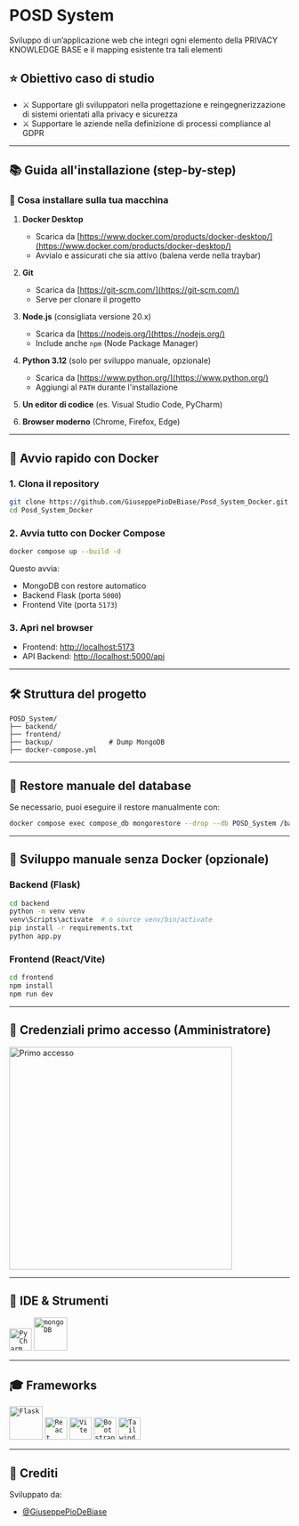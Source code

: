 # POSD System

Sviluppo di un’applicazione web che integri ogni elemento della PRIVACY KNOWLEDGE BASE e il mapping esistente tra tali elementi

## ⭐ Obiettivo caso di studio

- ⚔️ Supportare gli sviluppatori nella progettazione e reingegnerizzazione di sistemi orientati alla privacy e sicurezza
- ⚔️ Supportare le aziende nella definizione di processi compliance al GDPR

---

## 📚 Guida all'installazione (step-by-step)

### 🔧 Cosa installare sulla tua macchina

1. **Docker Desktop**
   - Scarica da [https://www.docker.com/products/docker-desktop/](https://www.docker.com/products/docker-desktop/)
   - Avvialo e assicurati che sia attivo (balena verde nella traybar)

2. **Git**
   - Scarica da [https://git-scm.com/](https://git-scm.com/)
   - Serve per clonare il progetto

3. **Node.js** (consigliata versione 20.x)
   - Scarica da [https://nodejs.org/](https://nodejs.org/)
   - Include anche `npm` (Node Package Manager)

4. **Python 3.12** (solo per sviluppo manuale, opzionale)
   - Scarica da [https://www.python.org/](https://www.python.org/)
   - Aggiungi al `PATH` durante l'installazione

5. **Un editor di codice** (es. Visual Studio Code, PyCharm)

6. **Browser moderno** (Chrome, Firefox, Edge)

---

## 🚀 Avvio rapido con Docker

### 1. Clona il repository
```bash
git clone https://github.com/GiuseppePioDeBiase/Posd_System_Docker.git
cd Posd_System_Docker
```

### 2. Avvia tutto con Docker Compose
```bash
docker compose up --build -d
```

Questo avvia:
- MongoDB con restore automatico
- Backend Flask (porta `5000`)
- Frontend Vite (porta `5173`)

### 3. Apri nel browser
- Frontend: [http://localhost:5173](http://localhost:5173)
- API Backend: [http://localhost:5000/api](http://localhost:5000/api)

---

## 🛠️ Struttura del progetto
```
POSD_System/
├── backend/
├── frontend/
├── backup/              # Dump MongoDB
├── docker-compose.yml
```

---

## 🔄 Restore manuale del database
Se necessario, puoi eseguire il restore manualmente con:
```bash
docker compose exec compose_db mongorestore --drop --db POSD_System /backup/POSD_System
```

---

## 🔧 Sviluppo manuale senza Docker (opzionale)

### Backend (Flask)
```bash
cd backend
python -m venv venv
venv\Scripts\activate  # o source venv/bin/activate
pip install -r requirements.txt
python app.py
```

### Frontend (React/Vite)
```bash
cd frontend
npm install
npm run dev
```

---

## 👤 Credenziali primo accesso (Amministratore)
<img src="Primoaccesso.png" alt="Primo accesso" width="400px"/>

---

## 🎨 IDE & Strumenti

<code><img alt="PyCharm" width="40px" src="https://upload.wikimedia.org/wikipedia/commons/thumb/1/1d/PyCharm_Icon.svg/1024px-PyCharm_Icon.svg.png"/></code>
<code><img alt="mongoDB" width="60px" src="https://upload.wikimedia.org/wikipedia/commons/thumb/9/93/MongoDB_Logo.svg/2560px-MongoDB_Logo.svg.png"/></code>

---

## 🎓 Frameworks

<code><img alt="Flask" width="60px" src="https://flask.palletsprojects.com/en/3.0.x/_images/flask-horizontal.png"/></code>
<code><img alt="React" width="40px" src="https://upload.wikimedia.org/wikipedia/commons/thumb/a/a7/React-icon.svg/2300px-React-icon.svg.png"/></code>
<code><img alt="Vite" width="40px" src="https://upload.wikimedia.org/wikipedia/commons/thumb/f/f1/Vitejs-logo.svg/2078px-Vitejs-logo.svg.png"/></code>
<code><img alt="Bootstrap" width="40px" src="https://upload.wikimedia.org/wikipedia/commons/thumb/b/b2/Bootstrap_logo.svg/512px-Bootstrap_logo.svg.png"/></code>
<code><img alt="Tailwind" width="40px" src="https://upload.wikimedia.org/wikipedia/commons/thumb/d/d5/Tailwind_CSS_Logo.svg/512px-Tailwind_CSS_Logo.svg.png?20230715030042"/></code>

---

## 💍 Crediti

Sviluppato da:

- [@GiuseppePioDeBiase](https://github.com/GiuseppePioDeBiase)
